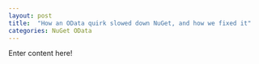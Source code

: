 ```yaml
---
layout: post
title:  "How an OData quirk slowed down NuGet, and how we fixed it"
categories: NuGet OData
---
```


Enter content here!
